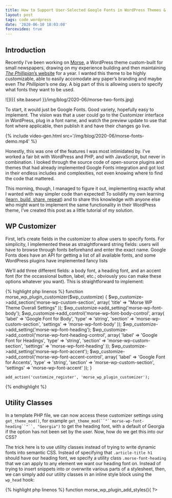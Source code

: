 ```yaml
---
title: How to Support User-Selected Google Fonts in WordPress Themes & Plugins
layout: post
tags: code wordpress
date: '2020-06-10 18:03:08'
forcevideo: true
---
```


## Introduction

Recently I’ve been working on [Morse](https://github.com/wwsalmon/morse-wp-theme), a WordPress theme custom-built for small newspapers, drawing on my experience building and then maintaining [*The Phillipian*](https://phillipian.net/)[’s website](https://phillipian.net/) for a year. I wanted this theme to be highly customizable, able to easily accomodate any paper’s branding and maybe even *The Phillipian*’s one day. A big part of this is allowing users to specify what fonts they want to be used.

![]({{ site.baseurl }}/img/blog/2020-06/morse-two-fonts.jpg)

To start, it would just be Google Fonts. Good variety, hopefully easy to implement. The vision was that a user could go to the Customizer interface in WordPress, plug in a font name, and watch the preview update to use that font where applicable, then publish it and have their changes go live.

{% include video-gen.html src='/img/blog/2020-06/morse-fonts-demo.mp4' %}

Honestly, this was one of the features I was most intimidated by. I’ve worked a fair bit with WordPress and PHP, and with JavaScript, but never in combination. I looked through the source code of open-source plugins and themes that had already implemented Google Fonts integration and got lost in their endless includes and complexities, not even knowing where to find the code that mattered.

This morning, though, I managed to figure it out, implementing exactly what I wanted with way simpler code than expected! To solidify my own learning ([learn, build, share, repeat](https://twitter.com/patrick_oshag/status/971100425498841089?lang=en)) and to share this knowledge with anyone else who might want to implement the same functionality in their WordPress theme, I’ve created this post as a little tutorial of my solution.

## WP Customizer

First, let’s create fields in the customizer to allow users to specify fonts. For simplicity, I implemented these as straightforward string fields: users will have to browse through fonts beforehand and enter the exact name. Google Fonts does have an API for getting a list of all available fonts, and some WordPress plugins have implemented fancy lists

We’ll add three different fields: a body font, a heading font, and an accent font (for the occassional button, label, etc.; obviously you can make these options whatever you want). This is straightforward to implement:

{% highlight php linenos %}
function morse_wp_plugin_customizer($wp_customize)
    {
        $wp_customize->add_section('morse-wp-custom-section', array(
            'title' => "Morse WP Theme Overall Settings"
        ));
        $wp_customize->add_setting('morse-wp-font-body');
        $wp_customize->add_control('morse-wp-font-body-control', array(
                'label' => 'Google Font for Body',
                'type' => 'string',
                'section' => 'morse-wp-custom-section',
                'settings' => 'morse-wp-font-body'
        ));
        $wp_customize->add_setting('morse-wp-font-heading');
        $wp_customize->add_control('morse-wp-font-heading-control', array(
                'label' => 'Google Font for Headings',
                'type' => 'string',
                'section' => 'morse-wp-custom-section',
                'settings' => 'morse-wp-font-heading'
        ));
        $wp_customize->add_setting('morse-wp-font-accent');
        $wp_customize->add_control('morse-wp-font-accent-control', array(
                'label' => 'Google Font for Accents',
                'type' => 'string',
                'section' => 'morse-wp-custom-section',
                'settings' => 'morse-wp-font-accent'
        ));
    }
    
    add_action('customize_register', 'morse_wp_plugin_customizer');
{% endhighlight %}
## Utility Classes

In a template PHP file, we can now access these customizer settings using `get_theme_mod()`, for example `get_theme_mod(``"``morse-wp-font-heading``"``, "Georgia")` to get the heading font, with a default of Georgia if the option has not been set by the user. Now, how do we get this into our CSS?

The trick here is to use utility classes instead of trying to write dynamic fonts into semantic CSS. Instead of specifying that `.article-title h1` should have our heading font, we specify a utility class `.morse-font-heading` that we can apply to any element we want our heading font on. Instead of trying to insert snippets into or overwrite various parts of a stylesheet, then, we can simply add our utility classes in an inline style block using the `wp_head` hook:

{% highlight php linenos %}
function morse_wp_plugin_add_styles(){ ?>
    <style>
        .morse-font-body{
            font-family: <?php echo get_theme_mod("morse-wp-font-body", "Georgia"); ?>
        }
    
        .morse-font-heading{
            font-family: <?php echo get_theme_mod("morse-wp-font-heading", "Georgia"); ?>
        }
    
        .morse-font-accent{
            font-family: <?php echo get_theme_mod("morse-wp-font-accent", "sans-serif"); ?>
        }
    </style>
    <?php
}
add_action("wp_head", "morse_wp_plugin_add_styles");


{% endhighlight %}

Note: above is only a snippet of the `add_styles` function I actually use. The same approach can be applied to implementing user-specified colors, for example, which I might write about later.

## Web Font Loader

The last step, and the one that confused/intimidated me for a little bit, was how to actually load these fonts from Google Fonts. Google Fonts has a JavaScript Web Font Loader library/API that allows fonts to be dynamically loaded, but I’ve never connected WordPress functionality with JavaScript before. It’s something I’ll have learn eventually, especially with Gutenberg blocks being React-based. In this case, though, I was able to figure out a straightforward solution, based [on this tutorial](https://wordpresssupercharged.com/how-to-improve-page-speed-by-deferring-web-fonts/):

First, download the [Web Font Loader library](https://github.com/typekit/webfontloader/blob/master/webfontloader.js). Throw that JS file somewhere in your plugin or theme, and enqueue it like any other script.

Now, all we need to do is run `WebFont.load()` with our desired parameters to load in our fonts. [Web Font Loader’s GitHub](https://github.com/typekit/webfontloader) provides documentation on what these parameters look like, but here’s a quick example:

{% highlight javascript linenos %}
WebFont.load({
    google: {
        families: ["Roboto:400,700", "Roboto Mono"]
    }
});
{% endhighlight %}

Pretty easy, right? WordPress allows us to easily insert inline scripts using `wp_add_inline_script`, which we can include right after we enqueue the Web Font Loader library. All we have left to do, then, is generate the parameters to call based on our Customizer settings. This just takes some simple PHP. First, I create an array of fonts with `array_unique([get_theme_mod("morse-wp-font-body"), get_theme_mod("morse-wp-font-heading"), get_theme_mod("morse-wp-font-accent")])` — `array_unique` making sure I don’t duplicate-request fonts — then turn this into the specific format that the loader wants with a for loop and some string concatenation. For now, I just specified 400 and 700 weights (regular and bold), though it’s only a matter of busiwork if you wanted to allow user-specified weights as well.

Here’s how it all comes together:

{% highlight php linenos %}
function morse_wp_enqueue_fonts(){
    
            wp_enqueue_script( 'webfontloader', plugin_dir_url( __FILE__) . "../js/webfontloader.js", NULL, '', true );
    
            $fonts_array = array_unique([get_theme_mod("morse-wp-font-body"), get_theme_mod("morse-wp-font-heading"), get_theme_mod("morse-wp-font-accent")]);
            $fonts_string = "";
            foreach ($fonts_array as $f){
                    $fonts_string = $fonts_string . "\"" . $f . ":400,700\",";
            }
    
            $config_string = "
    WebFont.load({
      google: {
        families: [
        " . $fonts_string . "
        ]
      }
    });
            ";
    
            wp_add_inline_script( 'webfontloader', $config_string, 'after' );
    }
    add_action("wp_enqueue_scripts", "morse_wp_enqueue_fonts");
{% endhighlight %}

## And We’re Done!

And there we have it, an easy-to-implement, easy-to-extend solution for loading user-specified Google Fonts into your WordPress theme. There’s a lot more to look into — here are a few ideas:


- Dropdown list of potential fonts
- User-specified font weights
- User-uploaded custom fonts

But, honestly, I thought this feature was gonna be really hard to build, and it turned out to be surprisingly simple, and highly functional for its simplicity. No plugins, no jank hacks going against WordPress’ design, just a few straightforward lines of code.

Find the full source code for the [Morse theme](https://github.com/wwsalmon/morse-wp-theme) and [theme-specific plugin (where the code from this tutorial is located)](https://github.com/wwsalmon/morse-wp-plugin) on [my GitHub](https://github.com/wwsalmon), and let me know what you think of this solution through [Twitter (@wwsalmon)](https://twitter.com/wwsalmon) or in the comments of the DEV.to post for this tutorial!